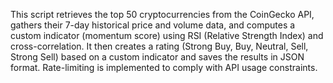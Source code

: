 This script retrieves the top 50 cryptocurrencies from the CoinGecko API, gathers their 7-day historical price and volume data, and computes a custom indicator (momentum score) using RSI (Relative Strength Index) and cross-correlation. It then creates a rating (Strong Buy, Buy, Neutral, Sell, Strong Sell) based on a custom indicator and saves the results in JSON format. Rate-limiting is implemented to comply with API usage constraints.

